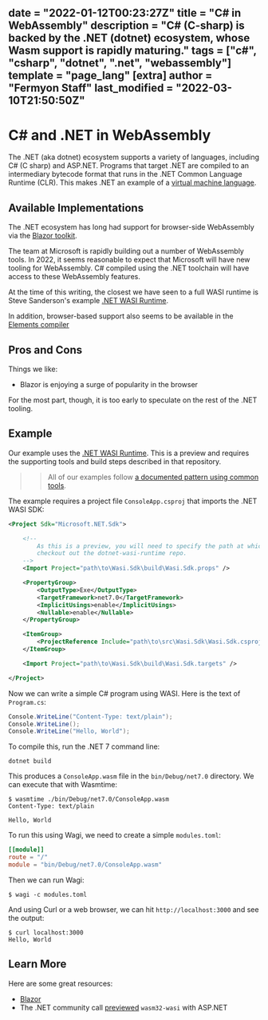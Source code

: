 date = "2022-01-12T00:23:27Z"
title = "C# in WebAssembly"
description = "C# (C-sharp) is backed by the .NET (dotnet) ecosystem, whose Wasm support is rapidly maturing."
tags = ["c#", "csharp", "dotnet", ".net", "webassembly"]
template = "page_lang"
[extra]
author = "Fermyon Staff"
last_modified = "2022-03-10T21:50:50Z"
---
# C# and .NET in WebAssembly

The .NET (aka dotnet) ecosystem supports a variety of languages, including C# (C sharp) and ASP.NET. Programs that target .NET are compiled to an intermediary bytecode format that runs in the .NET Common Language Runtime (CLR). This makes .NET an example of a [virtual machine language](/blog/scripts-vs.compiled-wasm.md).

## Available Implementations

The .NET ecosystem has long had support for browser-side WebAssembly via the [Blazor toolkit](https://dotnet.microsoft.com/en-us/apps/aspnet/web-apps/blazor).

The team at Microsoft is rapidly building out a number of WebAssembly tools. In 2022, it seems reasonable to expect that Microsoft will have new tooling for WebAssembly. C# compiled using the .NET toolchain will have access to these WebAssembly features.

At the time of this writing, the closest we have seen to a full WASI runtime is Steve Sanderson's example [.NET WASI Runtime](https://github.com/SteveSandersonMS/dotnet-wasi-runtime).

In addition, browser-based support also seems to be available in the [Elements compiler](https://www.elementscompiler.com/elements/)

## Pros and Cons

Things we like:

- Blazor is enjoying a surge of popularity in the browser

For the most part, though, it is too early to speculate on the rest of the .NET tooling.

## Example

Our example uses the [.NET WASI Runtime](https://github.com/SteveSandersonMS/dotnet-wasi-runtime). This is a preview and requires the supporting tools and build steps described in that repository.

>> All of our examples follow [a documented pattern using common tools](/wasm-languages/about-examples).

The example requires a project file `ConsoleApp.csproj` that imports the .NET WASI SDK:

```xml
<Project Sdk="Microsoft.NET.Sdk">

    <!--
        As this is a preview, you will need to specify the path at which you
        checkout out the dotnet-wasi-runtime repo.
    -->
	<Import Project="path\to\Wasi.Sdk\build\Wasi.Sdk.props" />

	<PropertyGroup>
		<OutputType>Exe</OutputType>
		<TargetFramework>net7.0</TargetFramework>
		<ImplicitUsings>enable</ImplicitUsings>
		<Nullable>enable</Nullable>
	</PropertyGroup>

	<ItemGroup>
		<ProjectReference Include="path\to\src\Wasi.Sdk\Wasi.Sdk.csproj" ReferenceOutputAssembly="false" />
	</ItemGroup>

	<Import Project="path\to\Wasi.Sdk\build\Wasi.Sdk.targets" />

</Project>
```

Now we can write a simple C# program using WASI. Here is the text of `Program.cs`:

```csharp
Console.WriteLine("Content-Type: text/plain");
Console.WriteLine();
Console.WriteLine("Hello, World");
```

To compile this, run the .NET 7 command line:

```console
dotnet build
```

This produces a `ConsoleApp.wasm` file in the `bin/Debug/net7.0` directory. We can execute that with Wasmtime:

```
$ wasmtime ./bin/Debug/net7.0/ConsoleApp.wasm
Content-Type: text/plain

Hello, World
```

To run this using Wagi, we need to create a simple `modules.toml`:

```toml
[[module]]
route = "/"
module = "bin/Debug/net7.0/ConsoleApp.wasm"
```

Then we can run Wagi:

```console
$ wagi -c modules.toml
```

And using Curl or a web browser, we can hit `http://localhost:3000` and see the output:

```console
$ curl localhost:3000
Hello, World
```

## Learn More

Here are some great resources:

- [Blazor](https://dotnet.microsoft.com/en-us/apps/aspnet/web-apps/blazor)
- The .NET community call [previewed](https://www.youtube.com/watch?v=8gwSU3oaMV8&list=PLdo4fOcmZ0oX-DBuRG4u58ZTAJgBAeQ-t&t=3670s) `wasm32-wasi` with ASP.NET